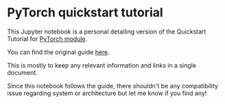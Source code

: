 # PyTorch quickstart tutorial

This Jupyter notebook is a personal detailing version of the Quickstart
Tutorial for [PyTorch module](https://pytorch.org/).


You can find the original guide [here](https://pytorch.org/tutorials/beginner/basics/quickstart_tutorial.html).


This is mostly to keep any relevant information and links in a single
document.


Since this notebook follows the guide, there shouldn't be any compatibility issue
regarding system or architecture but let me know if you find any!

